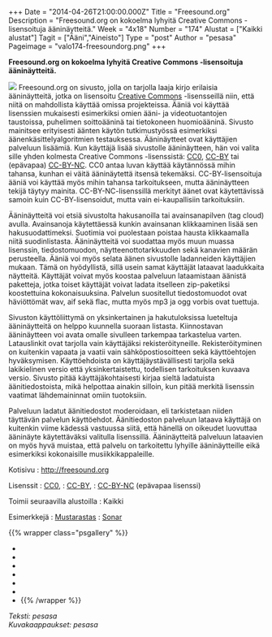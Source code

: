 +++
Date = "2014-04-26T21:00:00.000Z"
Title = "Freesound.org"
Description = "Freesound.org on kokoelma lyhyitä Creative Commons -lisensoituja ääninäytteitä."
Week = "4x18"
Number = "174"
Alustat = ["Kaikki alustat"]
Tagit = ["Ääni","Aineisto"]
Type = "post"
Author = "pesasa"
Pageimage = "valo174-freesoundorg.png"
+++


**Freesound.org on kokoelma lyhyitä Creative Commons -lisensoituja
ääninäytteitä.**

![ ](/images/valo174-freesoundorg.png "fig:valo174-freesoundorg.png")
Freesound.org on sivusto, jolla on tarjolla laaja kirjo erilaisia
ääninäytteitä, jotka on lisensoitu [Creative
Commons](http://creativecommons.fi/lisenssit/) -lisensseillä niin, että
niitä on mahdollista käyttää omissa projekteissa. Ääniä voi käyttää
lisenssien mukaisesti esimerkiksi omien ääni- ja videotuotantojen
taustoissa, puhelimen soittoääninä tai tietokoneen huomioääninä. Sivusto
mainitsee erityisesti äänten käytön tutkimustyössä esimerkiksi
äänenkäsittelyalgoritmien testauksessa. Ääninäytteet ovat käyttäjien
palveluun lisäämiä. Kun käyttäjä lisää sivustolle ääninäytteen, hän voi
valita sille yhden kolmesta Creative Commons -lisenssistä:
[CC0](https://creativecommons.org/publicdomain/zero/1.0/),
[CC-BY](http://creativecommons.org/licenses/by/4.0/) tai (epävapaa)
[CC-BY-NC](http://creativecommons.org/licenses/by-nc/4.0/). CC0 antaa
luvan käyttää käytännössä mihin tahansa, kunhan ei väitä ääninäytettä
itsensä tekemäksi. CC-BY-lisensoituja ääniä voi käyttää myös mihin
tahansa tarkoitukseen, mutta ääninäytteen tekijä täytyy mainita.
CC-BY-NC-lisenssillä merkityt äänet ovat käytettävissä samoin kuin
CC-BY-lisensoidut, mutta vain ei-kaupallisiin tarkoituksiin.

Ääninäytteitä voi etsiä sivustolta hakusanoilla tai avainsanapilven (tag
cloud) avulla. Avainsanoja käytettäessä kunkin avainsanan klikkaaminen
lisää sen hakusuodattimeksi. Suotimia voi puolestaan poistaa hausta
klikkaamalla niitä suodinlistasta. Ääninäytteitä voi suodattaa myös muun
muassa lisenssin, tiedostomuodon, näytteenottotarkkuuden sekä kanavien
määrän perusteella. Ääniä voi myös selata äänen sivustolle ladanneiden
käyttäjien mukaan. Tämä on hyödyllistä, sillä usein samat käyttäjät
lataavat laadukkaita näytteitä. Käyttäjät voivat myös koostaa palveluun
lataamistaan äänistä paketteja, jotka toiset käyttäjät voivat ladata
itselleen zip-paketiksi koostettuina kokonaisuuksina. Palvelun
suositellut tiedostomuodot ovat häviöttömät wav, aif sekä flac, mutta
myös mp3 ja ogg vorbis ovat tuettuja.

Sivuston käyttöliittymä on yksinkertainen ja hakutuloksissa lueteltuja
ääninäytteitä on helppo kuunnella suoraan listasta. Kiinnostavan
ääninäytteen voi avata omalle sivulleen tarkempaa tarkastelua varten.
Latauslinkit ovat tarjolla vain käyttäjäksi rekisteröityneille.
Rekisteröityminen on kuitenkin vapaata ja vaatii vain
sähköpostiosoitteen sekä käyttöehtojen hyväksymisen. Käyttöehdoista on
käyttäjäystävällisesti tarjolla sekä lakikielinen versio että
yksinkertaistettu, todellisen tarkoituksen kuvaava versio. Sivusto pitää
käyttäjäkohtaisesti kirjaa sieltä ladatuista äänitiedostoista, mikä
helpottaa ainakin silloin, kun pitää merkitä lisenssin vaatimat
lähdemaininnat omiin tuotoksiin.

Palveluun ladatut äänitiedostot moderoidaan, eli tarkistetaan niiden
täyttävän palvelun käyttöehdot. Äänitiedoston palveluun lataava käyttäjä
on kuitenkin viime kädessä vastuussa siitä, että hänellä on oikeudet
luovuttaa ääninäyte käytettäväksi valitulla lisenssillä. Ääninäytteitä
palveluun lataavien on myös hyvä muistaa, että palvelu on tarkoitettu
lyhyille ääninäytteille eikä esimerkiksi kokonaisille
musiikkikappaleille.

Kotisivu
:   <http://freesound.org>

Lisenssit
:   [CC0](https://creativecommons.org/publicdomain/zero/1.0/),
:   [CC-BY](http://creativecommons.org/licenses/by/4.0/),
:   [CC-BY-NC](http://creativecommons.org/licenses/by-nc/4.0/) (epävapaa
    lisenssi)

Toimii seuraavilla alustoilla
:   Kaikki

Esimerkkejä
:   [Mustarastas](http://freesound.org/people/Eelke/sounds/187728/)
:   [Sonar](http://freesound.org/people/hth2000/sounds/166701/)

{{% wrapper class="psgallery" %}}
-   [ ](/images/freesoundorg-1.jpg)
-   [ ](/images/freesoundorg-2.jpg)
-   [ ](/images/freesoundorg-3.jpg)
-   [ ](/images/freesoundorg-4.jpg)
-   [ ](/images/freesoundorg-5.jpg)
-   [ ](/images/freesoundorg-6.jpg)
-   [ ](/images/freesoundorg-7.jpg)
{{% /wrapper %}}

*Teksti: pesasa* <br />
*Kuvakaappaukset: pesasa*


